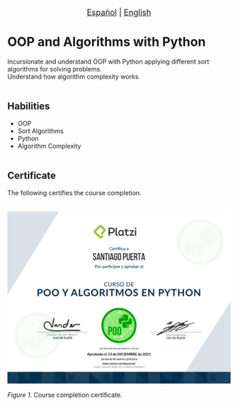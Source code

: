 <p align = "center">
<font size ="4.7px"><a href = "https://github.com/spuerta10/plantillas/blob/cursos/nombre_curso/recursos/traducciones/nombre_curso_espaniol.md">Español</a>
                                                                              |
<a href = "https://github.com/spuerta10/plantillas/blob/cursos/nombre_curso/README.md">English</a></font> 
</p>

# OOP and Algorithms with Python
Incursionate and understand OOP with Python applying different sort algorithms for solving problems.    
Understand how algorithm complexity works.
<br></br>

## Habilities
- OOP
- Sort Algorithms
- Python
- Algorithm Complexity
<br></br>

## Certificate
The following certifies the course completion.   
<br></br>
![](https://github.com/spuerta10/cursos/blob/main/POO_y_algoritmos_python/recursos/imagenes_y_videos/certificado.jpg)   

*Figure 1*. Course completion certificate.
<br></br>
<br></br>
<br></br>
